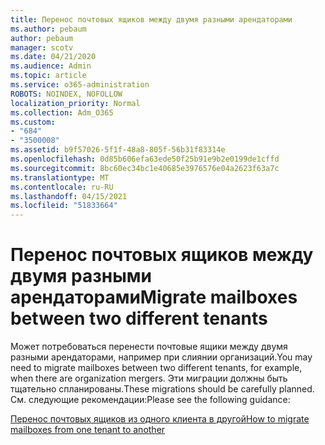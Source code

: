 ```yaml
---
title: Перенос почтовых ящиков между двумя разными арендаторами
ms.author: pebaum
author: pebaum
manager: scotv
ms.date: 04/21/2020
ms.audience: Admin
ms.topic: article
ms.service: o365-administration
ROBOTS: NOINDEX, NOFOLLOW
localization_priority: Normal
ms.collection: Adm_O365
ms.custom:
- "684"
- "3500008"
ms.assetid: b9f57026-5f1f-48a8-805f-56b31f83314e
ms.openlocfilehash: 0d85b606efa63ede50f25b91e9b2e0199de1cffd
ms.sourcegitcommit: 8bc60ec34bc1e40685e3976576e04a2623f63a7c
ms.translationtype: MT
ms.contentlocale: ru-RU
ms.lasthandoff: 04/15/2021
ms.locfileid: "51833664"
---
```

# <a name="migrate-mailboxes-between-two-different-tenants"></a><span data-ttu-id="18de1-102">Перенос почтовых ящиков между двумя разными арендаторами</span><span class="sxs-lookup"><span data-stu-id="18de1-102">Migrate mailboxes between two different tenants</span></span>

<span data-ttu-id="18de1-103">Может потребоваться перенести почтовые ящики между двумя разными арендаторами, например при слиянии организаций.</span><span class="sxs-lookup"><span data-stu-id="18de1-103">You may need to migrate mailboxes between two different tenants, for example, when there are organization mergers.</span></span> <span data-ttu-id="18de1-104">Эти миграции должны быть тщательно спланированы.</span><span class="sxs-lookup"><span data-stu-id="18de1-104">These migrations should be carefully planned.</span></span> <span data-ttu-id="18de1-105">См. следующие рекомендации:</span><span class="sxs-lookup"><span data-stu-id="18de1-105">Please see the following guidance:</span></span>
  
[<span data-ttu-id="18de1-106">Перенос почтовых ящиков из одного клиента в другой</span><span class="sxs-lookup"><span data-stu-id="18de1-106">How to migrate mailboxes from one tenant to another</span></span>](https://docs.microsoft.com/Exchange/mailbox-migration/migrate-mailboxes-across-tenants)
  